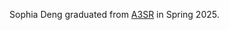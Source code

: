 Sophia Deng graduated from [A3SR](https://steinhardt.nyu.edu/degree/ms-applied-statistics-social-science-research) in Spring 2025.